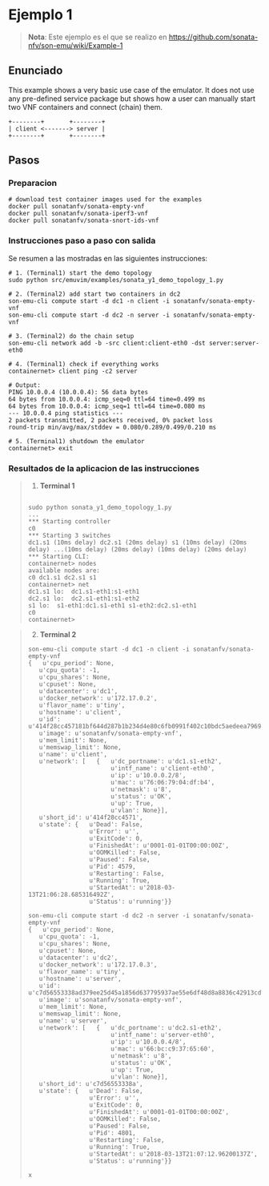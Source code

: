 # Ejemplo 1

> **Nota**: Este ejemplo es el que se realizo en https://github.com/sonata-nfv/son-emu/wiki/Example-1

## Enunciado
This example shows a very basic use case of the emulator. It does not use any pre-defined service package but shows how a user can manually start two VNF containers and connect (chain) them.

```
+--------+       +--------+
| client <-------> server |
+--------+       +--------+
```

## Pasos

### Preparacion

```
# download test container images used for the examples
docker pull sonatanfv/sonata-empty-vnf
docker pull sonatanfv/sonata-iperf3-vnf
docker pull sonatanfv/sonata-snort-ids-vnf
```

### Instrucciones paso a paso con salida

Se resumen a las mostradas en las siguientes instrucciones:

```
# 1. (Terminal1) start the demo topology
sudo python src/emuvim/examples/sonata_y1_demo_topology_1.py

# 2. (Terminal2) add start two containers in dc2
son-emu-cli compute start -d dc1 -n client -i sonatanfv/sonata-empty-vnf
son-emu-cli compute start -d dc2 -n server -i sonatanfv/sonata-empty-vnf

# 3. (Terminal2) do the chain setup
son-emu-cli network add -b -src client:client-eth0 -dst server:server-eth0

# 4. (Terminal1) check if everything works
containernet> client ping -c2 server

# Output:
PING 10.0.0.4 (10.0.0.4): 56 data bytes
64 bytes from 10.0.0.4: icmp_seq=0 ttl=64 time=0.499 ms
64 bytes from 10.0.0.4: icmp_seq=1 ttl=64 time=0.080 ms
--- 10.0.0.4 ping statistics ---
2 packets transmitted, 2 packets received, 0% packet loss
round-trip min/avg/max/stddev = 0.080/0.289/0.499/0.210 ms

# 5. (Terminal1) shutdown the emulator
containernet> exit
```

### Resultados de la aplicacion de las instrucciones
> 1. **Terminal 1**
>```
>
>sudo python sonata_y1_demo_topology_1.py
> ...
>*** Starting controller
>c0 
>*** Starting 3 switches
>dc1.s1 (10ms delay) dc2.s1 (20ms delay) s1 (10ms delay) (20ms delay) ...(10ms delay) (20ms delay) (10ms delay) (20ms delay) 
>*** Starting CLI:
>containernet> nodes
>available nodes are: 
>c0 dc1.s1 dc2.s1 s1
>containernet> net
>dc1.s1 lo:  dc1.s1-eth1:s1-eth1
>dc2.s1 lo:  dc2.s1-eth1:s1-eth2
>s1 lo:  s1-eth1:dc1.s1-eth1 s1-eth2:dc2.s1-eth1
>c0
>containernet> 
>```

> 2. **Terminal 2**
>```
>son-emu-cli compute start -d dc1 -n client -i sonatanfv/sonata-empty-vnf
>{   u'cpu_period': None,
>    u'cpu_quota': -1,
>    u'cpu_shares': None,
>    u'cpuset': None,
>    u'datacenter': u'dc1',
>    u'docker_network': u'172.17.0.2',
>    u'flavor_name': u'tiny',
>    u'hostname': u'client',
>    u'id': u'414f28cc457181bf644d287b1b234d4e80c6fb0991f402c10bdc5aedeea79697',
>    u'image': u'sonatanfv/sonata-empty-vnf',
>    u'mem_limit': None,
>    u'memswap_limit': None,
>    u'name': u'client',
>    u'network': [   {   u'dc_portname': u'dc1.s1-eth2',
>                        u'intf_name': u'client-eth0',
>                        u'ip': u'10.0.0.2/8',
>                        u'mac': u'76:06:79:04:df:b4',
>                        u'netmask': u'8',
>                        u'status': u'OK',
>                        u'up': True,
>                        u'vlan': None}],
>    u'short_id': u'414f28cc4571',
>    u'state': {   u'Dead': False,
>                  u'Error': u'',
>                  u'ExitCode': 0,
>                  u'FinishedAt': u'0001-01-01T00:00:00Z',
>                  u'OOMKilled': False,
>                  u'Paused': False,
>                  u'Pid': 4579,
>                  u'Restarting': False,
>                  u'Running': True,
>                  u'StartedAt': u'2018-03-13T21:06:28.685316492Z',
>                  u'Status': u'running'}}
>
>```
>
>```
>son-emu-cli compute start -d dc2 -n server -i sonatanfv/sonata-empty-vnf
>{   u'cpu_period': None,
>    u'cpu_quota': -1,
>    u'cpu_shares': None,
>    u'cpuset': None,
>    u'datacenter': u'dc2',
>    u'docker_network': u'172.17.0.3',
>    u'flavor_name': u'tiny',
>    u'hostname': u'server',
>    u'id': u'c7d56553338ad379ee25d45a1856d637795937ae55e6df48d8a8836c42913cdc',
>    u'image': u'sonatanfv/sonata-empty-vnf',
>    u'mem_limit': None,
>    u'memswap_limit': None,
>    u'name': u'server',
>    u'network': [   {   u'dc_portname': u'dc2.s1-eth2',
>                        u'intf_name': u'server-eth0',
>                        u'ip': u'10.0.0.4/8',
>                        u'mac': u'66:bc:c9:37:65:60',
>                        u'netmask': u'8',
>                        u'status': u'OK',
>                        u'up': True,
>                        u'vlan': None}],
>    u'short_id': u'c7d56553338a',
>    u'state': {   u'Dead': False,
>                  u'Error': u'',
>                  u'ExitCode': 0,
>                  u'FinishedAt': u'0001-01-01T00:00:00Z',
>                  u'OOMKilled': False,
>                  u'Paused': False,
>                  u'Pid': 4801,
>                  u'Restarting': False,
>                  u'Running': True,
>                  u'StartedAt': u'2018-03-13T21:07:12.96200137Z',
>                  u'Status': u'running'}}
>```
>
>```
> x
>```
